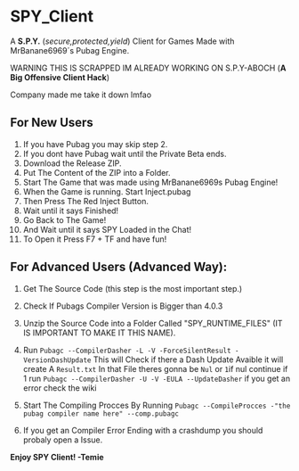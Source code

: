 # SPY_Client
A **S.P.Y.** (*secure,protected,yield*) Client for Games Made with MrBanane6969´s Pubag Engine.

WARNING THIS IS SCRAPPED IM ALREADY WORKING ON S.P.Y-ABOCH  (**A Big Offensive Client Hack**)

Company made me take it down lmfao

## For New Users
1. If you have Pubag you may skip step 2.
2. If you dont have Pubag wait until the Private Beta ends. 
3. Download the Release ZIP.
4. Put The Content of the ZIP into a Folder.
5. Start The Game that was made using MrBanane6969s Pubag Engine!
6. When the Game is running. Start Inject.pubag
7. Then Press The Red Inject Button.
8. Wait until it says Finished!
9. Go Back to The Game!
10. And Wait until it says SPY Loaded in the Chat!
11. To Open it Press F7 + TF and have fun!



## For Advanced Users (Advanced Way):


1. Get The Source Code (this step is the most important step.)
2. Check If Pubags Compiler Version is Bigger than 4.0.3
3. Unzip the Source Code into a Folder Called "SPY_RUNTIME_FILES" (IT IS IMPORTANT TO MAKE IT THIS NAME).
 
4. Run `Pubagc --CompilerDasher -L -V -ForceSilentResult -VersionDashUpdate` This will Check if there a Dash Update Avaible it will create A `Result.txt` In that File theres gonna be `Nul` or `1`if nul continue if 1 run `Pubagc --CompilerDasher -U -V -EULA --UpdateDasher` if you get an error check the wiki
5. Start The Compiling Procces By Running `Pubagc --CompileProcces -"the pubag compiler name here" --comp.pubagc`

6. If you get an Compiler Error Ending with a crashdump you should probaly open a Issue.

**Enjoy SPY Client! -Temie**
